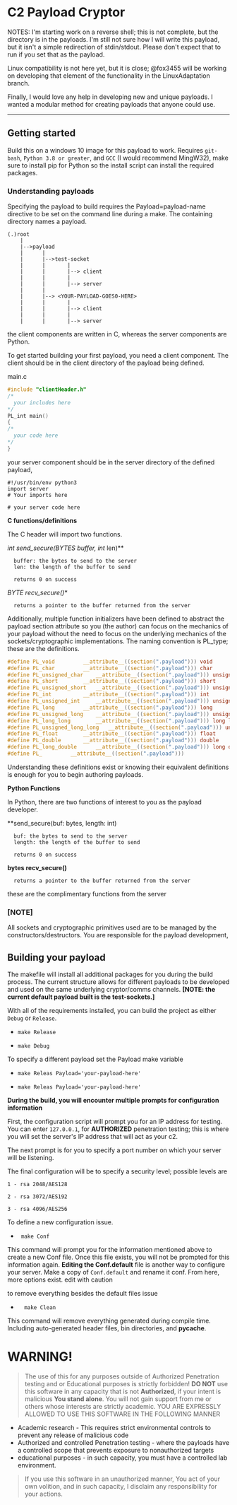 # C2 Payload Cryptor

NOTES:
I'm starting work on a reverse shell; this is not complete, but the directory is in the payloads. I'm still not sure how I will write this payload, but it isn't a simple redirection of stdin/stdout. Please don't expect that to run if you set that as the payload.

Linux compatibility is not here yet, but it is close; @fox3455 will be working on developing that element of the functionality in the LinuxAdaptation branch.

Finally, I would love any help in developing new and unique payloads. I wanted a modular method for creating payloads that anyone could use. 

---
## Getting started
Build this on a windows 10 image for this payload to work.
Requires ```git-bash```, ```Python 3.8 or greater```, and ```GCC``` (I would recommend MingW32), make sure to install pip for Python so the install script can install the required packages.

### Understanding payloads
Specifying the payload to build requires the Payload=payload-name directive to be set on the command line during a make. The containing directory names a payload.
```
(.)root
    |
    |-->payload
    |      |
    |      |-->test-socket
    |      |       |
    |      |       |--> client
    |      |       |
    |      |       |--> server
    |      |
    |      |--> <YOUR-PAYLOAD-GOES0-HERE>
    |      |       |
    |      |       |--> client
    |      |       |
    |      |       |--> server
```
the client components are written in C, whereas the server components are Python. 

To get started building your first payload, you need a client component. The client should be in the client directory of the payload being defined.

main.c
```C
#include "clientHeader.h"
/*
  your includes here
*/
PL_int main()
{
/*
  your code here
*/
}
```
your server component should be in the server directory of the defined payload, 
```python3
#!/usr/bin/env python3
import server
# Your imports here

# your server code here
```
**C functions/definitions**

The C header will import two functions.

**int send_secure(BYTES* buffer, int* len)**
```
  buffer: the bytes to send to the server
  len: the length of the buffer to send
  
  returns 0 on success
```
**BYTE* recv_secure()**
```
  returns a pointer to the buffer returned from the server 
```
Additionally, multiple function initializers have been defined to abstract the payload section attribute so you (the author) can focus on the mechanics of your payload without the need to focus on the underlying mechanics of the sockets/cryptographic implementations. The naming convention is PL_type; these are the definitions.
```C
#define PL_void			__attribute__((section(".payload"))) void
#define PL_char 		__attribute__((section(".payload"))) char 
#define PL_unsigned_char 	__attribute__((section(".payload"))) unsigned char 
#define PL_short 		__attribute__((section(".payload"))) short
#define PL_unsigned_short 	__attribute__((section(".payload"))) unsigned short
#define PL_int		 	__attribute__((section(".payload"))) int
#define PL_unsigned_int		__attribute__((section(".payload"))) unsigned int
#define PL_long		 	__attribute__((section(".payload"))) long 
#define PL_unsigned_long 	__attribute__((section(".payload"))) unsigned long
#define PL_long_long	 	__attribute__((section(".payload"))) long long
#define PL_unsigned_long_long 	__attribute__((section(".payload"))) unsigned long long
#define PL_float	 	__attribute__((section(".payload"))) float
#define PL_double	 	__attribute__((section(".payload"))) double
#define PL_long_double	 	__attribute__((section(".payload"))) long double
#define PL_		 	__attribute__((section(".payload")))
```
Understanding these definitions exist or knowing their equivalent definitions is enough for you to begin authoring payloads.

**Python Functions**

In Python, there are two functions of interest to you as the payload developer.


**send_secure(buf: bytes, length: int)
```
  buf: the bytes to send to the server
  length: the length of the buffer to send
  
  returns 0 on success
```
**bytes recv_secure()**
```
  returns a pointer to the buffer returned from the server 
```
these are the complimentary functions from the server 

### [NOTE]
All sockets and cryptographic primitives used are to be managed by the constructors/destructors. You are responsible for the payload development, 
## Building your payload

The makefile will install all additional packages for you during the build process. The current structure allows for different payloads to be developed and used on the same underlying cryptor/comms channels. **[NOTE: the current default payload built is the test-sockets.]**

With all of the requirements installed, you can build the project as either ```Debug``` or ```Release```.
  -     make Release 
  -     make Debug

To specify a different payload set the Payload make variable
  -     make Releas Payload='your-payload-here'
  -     make Releas Payload='your-payload-here'

**During the build, you will encounter  multiple prompts for configuration information**

First, the configuration script will prompt you for an IP address for testing. You can enter ```127.0.0.1```, for **AUTHORIZED** penetration testing; this is where you will set the server's IP address that will act as your c2. 

The next prompt is for you to specify a port number on which your server will be listening. 

The final configuration will be to specify a security level; possible levels are 
 
    1 - rsa 2048/AES128
    
    2 - rsa 3072/AES192
    
    3 - rsa 4096/AES256

To define a new configuration issue.
-      make Conf
This command will prompt you for the information mentioned above to create a new Conf file. Once this file exists, you will not be prompted for this information again. 
**Editing the Conf.default** file is another way to configure your server. Make a copy of ```Conf.default``` and rename it conf. From here, more options exist. edit with caution

to remove everything besides the default files issue
-       make Clean
This command will remove everything generated during compile time. Including auto-generated header files, bin directories, and __pycache__.

# WARNING!
> The use of this for any purposes outside of Authorized Penetration testing and or Educational purposes is strictly forbidden! **DO NOT** use this software in any capacity that is not **Authorized**, if your intent is malicious **You stand alone**. You will not gain support from me or others whose interests are strictly academic.
> YOU ARE EXPRESSLY ALLOWED TO USE THIS SOFTWARE IN THE FOLLOWING MANNER
* Academic research - This requires strict environmental controls to prevent any release of malicious code 
* Authorized and controlled Penetration testing - where the payloads have a controlled scope that prevents exposure to nonauthorized targets
* educational purposes - in such capacity, you must have a controlled lab environment.

> If you use this software in an unauthorized manner, You act of your own volition, and in such capacity, I disclaim any responsibility for your actions. 
